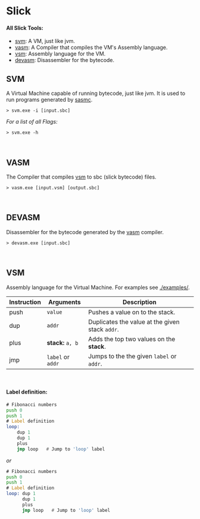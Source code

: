 # Slick
 #### All Slick Tools:
 + [svm](#svm): A VM, just like jvm.
 + [vasm](#vasm): A Compiler that compiles the VM's Assembly language.
 + [vsm](#vsm): Assembly language for the VM.
 + [devasm](#devasm): Disassembler for the bytecode.

## SVM
 A Virtual Machine capable of running bytecode, just like jvm. It is used to run programs generated by [sasmc](#sasmc).

 ```shell
 > svm.exe -i [input.sbc]
 ```

*For a list of all Flags:*
 ```shell
 > svm.exe -h
 ```
<br>

## VASM
 The Compiler that compiles [vsm](#vsm) to sbc (slick bytecode) files.

 ```shell
 > vasm.exe [input.vsm] [output.sbc]
 ```
<br>

## DEVASM
Disassembler for the bytecode generated by the [vasm](#vasm) compiler.

 ```shell
 > devasm.exe [input.sbc]
 ```
<br>

## VSM
 Assembly language for the Virtual Machine. For examples see [./examples/](./examples).

| Instruction | Arguments         | Description                                     |
|------|-------------------|-------------------------------------------------|
| push | `value`           | Pushes a value on to the stack.                 |
| dup  | `addr`            | Duplicates the value at the given stack `addr`. |
| plus | **stack:** `a, b` | Adds the top two values on the **stack**.       |
| jmp  | `label` or `addr` | Jumps to the the given `label` or `addr`.       |
<br>

#### Label definition:

```asm
# Fibonacci numbers
push 0
push 1
# Label definition
loop:
    dup 1
    dup 1
    plus
    jmp loop   # Jump to 'loop' label
```
*or*
```asm
# Fibonacci numbers
push 0
push 1
# Label definition
loop: dup 1
      dup 1
      plus
      jmp loop   # Jump to 'loop' label
```